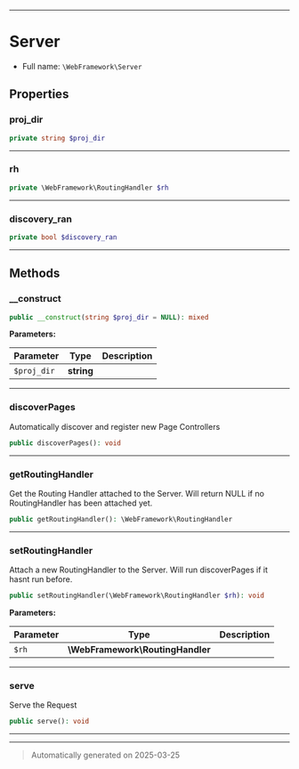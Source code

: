 ***

# Server





* Full name: `\WebFramework\Server`



## Properties


### proj_dir



```php
private string $proj_dir
```






***

### rh



```php
private \WebFramework\RoutingHandler $rh
```






***

### discovery_ran



```php
private bool $discovery_ran
```






***

## Methods


### __construct



```php
public __construct(string $proj_dir = NULL): mixed
```








**Parameters:**

| Parameter | Type | Description |
|-----------|------|-------------|
| `$proj_dir` | **string** |  |





***

### discoverPages

Automatically discover and register new Page Controllers

```php
public discoverPages(): void
```












***

### getRoutingHandler

Get the Routing Handler attached to the Server. Will return NULL if no RoutingHandler has been attached yet.

```php
public getRoutingHandler(): \WebFramework\RoutingHandler
```












***

### setRoutingHandler

Attach a new RoutingHandler to the Server. Will run discoverPages if it hasnt run before.

```php
public setRoutingHandler(\WebFramework\RoutingHandler $rh): void
```








**Parameters:**

| Parameter | Type | Description |
|-----------|------|-------------|
| `$rh` | **\WebFramework\RoutingHandler** |  |





***

### serve

Serve the Request

```php
public serve(): void
```












***


***
> Automatically generated on 2025-03-25
